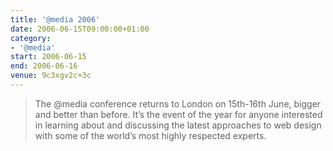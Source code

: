 ```yaml
---
title: '@​media 2006'
date: 2006-06-15T09:00:00+01:00
category:
- '@​media'
start: 2006-06-15
end: 2006-06-16
venue: 9c3xgv2c+3c
---
```

> The @media conference returns to London on 15th-16th June, bigger and better than before. It’s the event of the year for anyone interested in learning about and discussing the latest approaches to web design with some of the world’s most highly respected experts.
